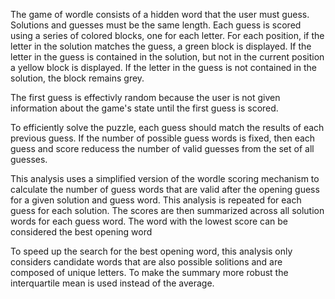 ﻿The game of wordle consists of a hidden word that the user must guess. Solutions and guesses must be the same length.
Each guess is scored using a series of colored blocks, one for each letter. For each position, if the
letter in the solution matches the guess, a green block is displayed. If the letter in the guess is
contained in the solution, but not in the current position a yellow block is displayed. If the letter
in the guess is not contained in the solution, the block remains grey.

The first guess is effectivly random because the user is not given information about the game's state
until the first guess is scored. 

To efficiently solve the puzzle, each guess should match the results of each previous guess. If the number of
possible guess words is fixed, then each guess and score reducess the number of valid guesses from the set
of all guesses.

This analysis uses a simplified version of the wordle scoring mechanism to calculate the number of guess
words that are valid after the opening guess for a given solution and guess word. This analysis is repeated
for each guess for each solution. The scores are then summarized across all solution words for
each guess word. The word with the lowest score can be considered the best opening word

To speed up the search for the best opening word, this analysis only considers candidate words
that are also possible solitions and are composed of unique letters. To make the summary more robust
the interquartile mean is used instead of the average.